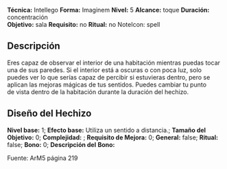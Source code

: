
**Técnica:** Intellego
**Forma:** Imaginem
**Nivel:** 5
**Alcance:** toque 
**Duración:** concentración  
**Objetivo:** sala
**Requisito:** no
**Ritual:** no
NoteIcon: spell




## Descripción 
<p>Eres capaz de observar el interior de una habitación mientras puedas tocar una de sus paredes. Si el interior está a oscuras o con poca luz, solo puedes ver lo que serías capaz de percibir si estuvieras dentro, pero se aplican las mejoras mágicas de tus sentidos. Puedes cambiar tu punto de vista dentro de la habitación durante la duración del hechizo.</p>

## Diseño del Hechizo 

**Nivel base:** 1; **Efecto base:** Utiliza un sentido a distancia.;  **Tamaño del **Objetivo:**** 0; **Complejidad:** ; **Requisito de Mejora:** 0; **General:** false; **Ritual:** false; **Bono:** 0; **Descripción del** **Bono:** 

Fuente: ArM5 página 219